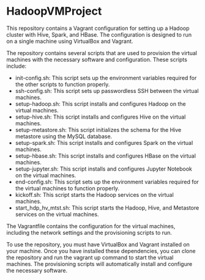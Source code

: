 # HadoopVMProject

This repository contains a Vagrant configuration for setting up a Hadoop cluster with Hive, Spark, and HBase. The configuration is designed to run on a single machine using VirtualBox and Vagrant.

The repository contains several scripts that are used to provision the virtual machines with the necessary software and configuration. These scripts include:

- init-config.sh: This script sets up the environment variables required for the other scripts to function properly.
- ssh-config.sh: This script sets up passwordless SSH between the virtual machines.
- setup-hadoop.sh: This script installs and configures Hadoop on the virtual machines.
- setup-hive.sh: This script installs and configures Hive on the virtual machines.
- setup-metastore.sh: This script initializes the schema for the Hive metastore using the MySQL database.
- setup-spark.sh: This script installs and configures Spark on the virtual machines.
- setup-hbase.sh: This script installs and configures HBase on the virtual machines.
- setup-jupyter.sh: This script installs and configures Jupyter Notebook on the virtual machines.
- end-config.sh: This script sets up the environment variables required for the virtual machines to function properly.
- kickoff.sh: This script starts the Hadoop services on the virtual machines.
- start_hdp_hv_mtst.sh: This script starts the Hadoop, Hive, and Metastore services on the virtual machines.

The Vagrantfile contains the configuration for the virtual machines, including the network settings and the provisioning scripts to run.

To use the repository, you must have VirtualBox and Vagrant installed on your machine. Once you have installed these dependencies, you can clone the repository and run the vagrant up command to start the virtual machines. The provisioning scripts will automatically install and configure the necessary software.

